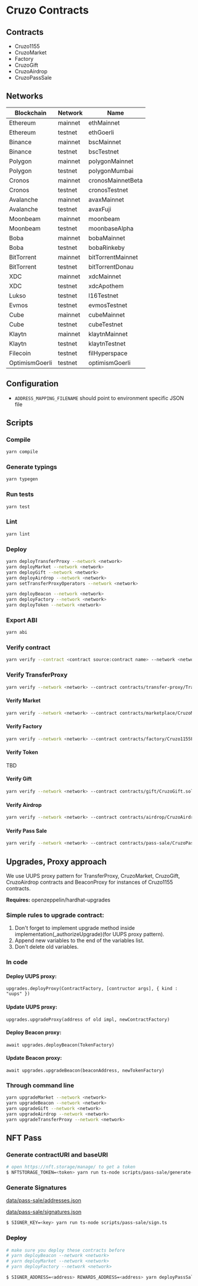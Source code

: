 # Cruzo Contracts

## Contracts

- Cruzo1155
- CruzoMarket
- Factory
- CruzoGift
- CruzoAirdrop
- CruzoPassSale

## Networks

| Blockchain     | Network | Name              |
| -------------- | ------- | ----------------- |
| Ethereum       | mainnet | ethMainnet        |
| Ethereum       | testnet | ethGoerli         |
| Binance        | mainnet | bscMainnet        |
| Binance        | testnet | bscTestnet        |
| Polygon        | mainnet | polygonMainnet    |
| Polygon        | testnet | polygonMumbai     |
| Cronos         | mainnet | cronosMainnetBeta |
| Cronos         | testnet | cronosTestnet     |
| Avalanche      | mainnet | avaxMainnet       |
| Avalanche      | testnet | avaxFuji          |
| Moonbeam       | mainnet | moonbeam          |
| Moonbeam       | testnet | moonbaseAlpha     |
| Boba           | mainnet | bobaMainnet       |
| Boba           | testnet | bobaRinkeby       |
| BitTorrent     | mainnet | bitTorrentMainnet |
| BitTorrent     | testnet | bitTorrentDonau   |
| XDC            | mainnet | xdcMainnet        |
| XDC            | testnet | xdcApothem        |
| Lukso          | testnet | l16Testnet        |
| Evmos          | testnet | evmosTestnet      |
| Cube           | mainnet | cubeMainnet       |
| Cube           | testnet | cubeTestnet       |
| Klaytn         | mainnet | klaytnMainnet     |
| Klaytn         | testnet | klaytnTestnet     |
| Filecoin       | testnet | filHyperspace     |
| OptimismGoerli | testnet | optimismGoerli    |

## Configuration

- `ADDRESS_MAPPING_FILENAME` should point to environment specific JSON file

## Scripts

### Compile

```sh
yarn compile
```

### Generate typings

```sh
yarn typegen
```

### Run tests

```sh
yarn test
```

### Lint

```sh
yarn lint
```

### Deploy

```sh
yarn deployTransferProxy --network <network>
yarn deployMarket --network <network>
yarn deployGift --network <network>
yarn deployAirdrop --network <network>
yarn setTransferProxyOperators --network <network>

yarn deployBeacon --network <network>
yarn deployFactory --network <network>
yarn deployToken --network <network>
```

### Export ABI

```sh
yarn abi
```

### Verify contract

```sh
yarn verify --contract <contract source:contract name> --network <network> <contract> [<arg1> <arg2> ...]
```

### Verify TransferProxy

```sh
yarn verify --network <network> --contract contracts/transfer-proxy/TransferProxy.sol:TransferProxy <address>
```

#### Verify Market

```sh
yarn verify --network <network> --contract contracts/marketplace/CruzoMarket.sol:CruzoMarket <address>
```

#### Verify Factory

```sh
yarn verify --network <network> --contract contracts/factory/Cruzo1155Factory.sol:Cruzo1155Factory <address> <beaconAddress> <transferProxyAddress>
```

#### Verify Token

TBD

#### Verify Gift

```sh
yarn verify --network <network> --contract contracts/gift/CruzoGift.sol:CruzoGift <address>
```

#### Verify Airdrop

```sh
yarn verify --network <network> --contract contracts/airdrop/CruzoAirdrop.sol:CruzoAirdrop <address>
```

#### Verify Pass Sale

```sh
yarn verify --network <network> --contract contracts/pass-sale/CruzoPassSale.sol:CruzoPassSale --constructor-args data/pass-sale/verify-args.js <address>
```

## Upgrades, Proxy approach

We use UUPS proxy pattern for TransferProxy, CruzoMarket, CruzoGift, CruzoAirdrop contracts and BeaconProxy for instances of Cruzo1155 contracts.

**Requires:** openzeppelin/hardhat-upgrades

### Simple rules to upgrade contract:

1. Don't forget to implement upgrade method inside implementation(\_authorizeUpgrade)(for UUPS proxy pattern).
2. Append new variables to the end of the variables list.
3. Don't delete old variables.

### In code

#### Deploy UUPS proxy:

`upgrades.deployProxy(ContractFactory, [contructor args], { kind : "uups" })`

#### Update UUPS proxy:

`upgrades.upgradeProxy(address of old impl, newContractFactory)`

#### Deploy Beacon proxy:

`await upgrades.deployBeacon(TokenFactory)`

#### Update Beacon proxy:

`await upgrades.upgradeBeacon(beaconAddress, newTokenFactory)`

### Through command line

```sh
yarn upgradeMarket --network <network>
yarn upgradeBeacon --network <network>
yarn upgradeGift --network <network>
yarn upgradeAirdrop --network <network>
yarn upgradeTransferProxy --network <network>
```

## NFT Pass

### Generate contractURI and baseURI

```sh
# open https://nft.storage/manage/ to get a token
$ NFTSTORAGE_TOKEN=<token> yarn run ts-node scripts/pass-sale/generate-uris.ts
```

### Generate Signatures

[data/pass-sale/addresses.json](data/pass-sale/addresses.json)

[data/pass-sale/signatures.json](data/pass-sale/signatures.json)

```sh
$ SIGNER_KEY=<key> yarn run ts-node scripts/pass-sale/sign.ts
```

### ~~Deploy~~

```sh
# make sure you deploy these contracts before
# yarn deployBeacon --network <network>
# yarn deployMarket --network <network>
# yarn deployFactory --network <network>

$ SIGNER_ADDRESS=<address> REWARDS_ADDRESS=<address> yarn deployPassSale --network <network>
```
